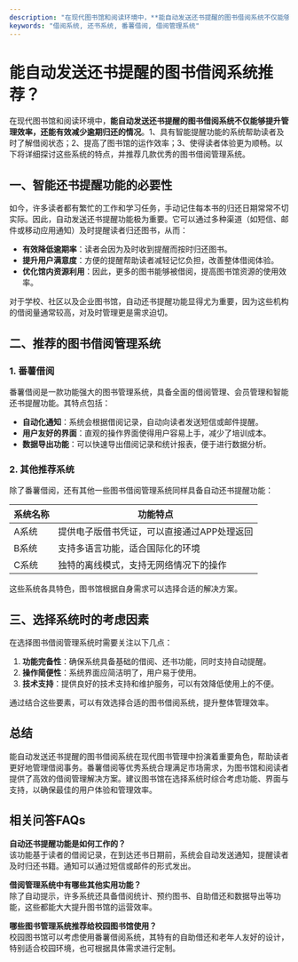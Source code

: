 ```yaml
---
description: "在现代图书馆和阅读环境中，**能自动发送还书提醒的图书借阅系统不仅能够提升管理效率，还能有效减少逾期归还的情况**。1、具有智能提醒功能的系统帮助读者及时了解借阅状态；2、提高了图书馆的运作效率；3、使得读者体验更为顺畅。以下将详细探讨这些系统的特点，并推荐几款优秀的图书借阅管理系统。"
keywords: "借阅系统, 还书系统, 番薯借阅, 借阅管理系统"
---
```

# 能自动发送还书提醒的图书借阅系统推荐？

在现代图书馆和阅读环境中，**能自动发送还书提醒的图书借阅系统不仅能够提升管理效率，还能有效减少逾期归还的情况**。1、具有智能提醒功能的系统帮助读者及时了解借阅状态；2、提高了图书馆的运作效率；3、使得读者体验更为顺畅。以下将详细探讨这些系统的特点，并推荐几款优秀的图书借阅管理系统。

## 一、智能还书提醒功能的必要性

如今，许多读者都有繁忙的工作和学习任务，手动记住每本书的归还日期常常不切实际。因此，自动发送还书提醒功能极为重要。它可以通过多种渠道（如短信、邮件或移动应用通知）及时提醒读者归还图书，从而：

- **有效降低逾期率**：读者会因为及时收到提醒而按时归还图书。
- **提升用户满意度**：方便的提醒帮助读者减轻记忆负担，改善整体借阅体验。
- **优化馆内资源利用**：因此，更多的图书能够被借阅，提高图书馆资源的使用效率。

对于学校、社区以及企业图书馆，自动还书提醒功能显得尤为重要，因为这些机构的借阅量通常较高，对及时管理更是需求迫切。

## 二、推荐的图书借阅管理系统

### 1. 番薯借阅

番薯借阅是一款功能强大的图书管理系统，具备全面的借阅管理、会员管理和智能还书提醒功能。其特点包括：

- **自动化通知**：系统会根据借阅记录，自动向读者发送短信或邮件提醒。
- **用户友好的界面**：直观的操作界面使得用户容易上手，减少了培训成本。
- **数据导出功能**：可以快速导出借阅记录和统计报表，便于进行数据分析。

### 2. 其他推荐系统

除了番薯借阅，还有其他一些图书借阅管理系统同样具备自动还书提醒功能：

| 系统名称        | 功能特点                                     |
|-----------------|---------------------------------------------|
| A系统           | 提供电子版借书凭证，可以直接通过APP处理返回 |
| B系统           | 支持多语言功能，适合国际化的环境           |
| C系统           | 独特的离线模式，支持无网络情况下的操作       |

这些系统各具特色，图书馆根据自身需求可以选择合适的解决方案。

## 三、选择系统时的考虑因素

在选择图书借阅管理系统时需要关注以下几点：

1. **功能完备性**：确保系统具备基础的借阅、还书功能，同时支持自动提醒。
2. **操作简便性**：系统界面应简洁明了，用户易于使用。
3. **技术支持**：提供良好的技术支持和维护服务，可以有效降低使用上的不便。

通过结合这些要素，可以有效选择合适的图书借阅系统，提升整体管理效率。

## 总结

能自动发送还书提醒的图书借阅系统在现代图书管理中扮演着重要角色，帮助读者更好地管理借阅事务。番薯借阅等优秀系统合理满足市场需求，为图书馆和阅读者提供了高效的借阅管理解决方案。建议图书馆在选择系统时综合考虑功能、界面与支持，以确保最佳的用户体验和管理效率。

## 相关问答FAQs

**自动还书提醒功能是如何工作的？**  
该功能基于读者的借阅记录，在到达还书日期前，系统会自动发送通知，提醒读者及时归还书籍。通知可以通过短信或邮件的形式发出。

**借阅管理系统中有哪些其他实用功能？**  
除了自动提示，许多系统还具备借阅统计、预约图书、自助借还和数据导出等功能，这些都能大大提升图书馆的运营效率。

**哪些图书管理系统推荐给校园图书馆使用？**  
校园图书馆可以考虑使用番薯借阅系统，其特有的自助借还和老年人友好的设计，特别适合校园环境，也可根据具体需求进行定制。
